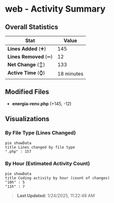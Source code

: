 # web - Activity Summary 

## Overall Statistics

| Stat                   | Value                                                             |
| ---------------------- | ----------------------------------------------------------------- |
| **Lines Added** (➕)   | 145                                          |
| **Lines Removed** (➖) | 12                                        |
| **Net Change** (↕)    | 133                |
| **Active Time** (⌚)   | 18 minutes |


## Modified Files
- **energia-renv.php** (+145, -12)

## Visualizations

### By File Type (Lines Changed)

```mermaid
pie showData
title Lines changed by file type
".php" : 157
```

### By Hour (Estimated Activity Count)

```mermaid
pie showData
title Coding activity by hour (count of changes)
"10h" : 5
"11h" : 7
```


> **Last Updated:** 1/24/2025, 11:22:48 AM